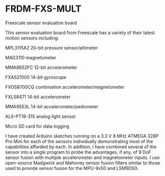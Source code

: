 FRDM-FXS-MULT
=============

Freescale sensor evaluation board

This sensor evaluation board from Freescale has a variety of their latest motion sensors including:

MPL3115A2 20-bit pressure sensor/altimeter

MAG3110 magnetometer

MMA8652FC 12-bit accelerometer

FXAS21000 14-bit gyroscope

FXOS8700CQ combination accelerometer/magnetometer

FXLS8471 14-bit accelerometer

MMA9553L 14-bit accelerometer/pedometer

ALS-PT19-315 analog light sensor

Micro SD card for data logging

I have created Arduino sketches running on a 3.3 V 8 MHz ATMEGA 328P Pro Mini for each of the sensors individually demonstrating most of the capabilities afforded by each. In addition, I have combined several of the sensor into a single program to probe the advantages, if any, of 9 DoF sensor fusion with multiple accelerometer and magnetometer inputs. I use open-source Madgwick and Mahoney sensor fusion filters similar to those used to provide sensor fusion for the MPU-9x50 and LSM9DS0.
